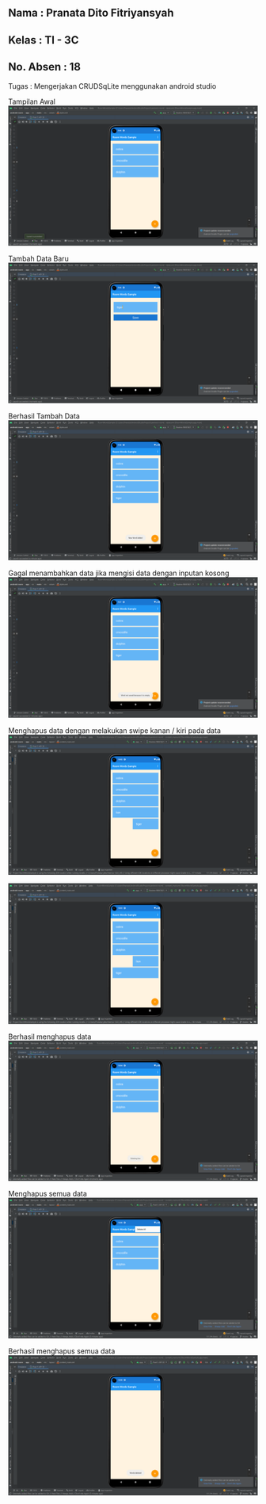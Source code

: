 ## Nama      : Pranata Dito Fitriyansyah
## Kelas     : TI - 3C
## No. Absen : 18

Tugas : Mengerjakan CRUDSqLite menggunakan android studio

Tampilan Awal
![Screenshot room](images/01.png)

Tambah Data Baru
![Screenshot room](images/02.png)

Berhasil Tambah Data
![Screenshot room](images/03.png)

Gagal menambahkan data jika mengisi data dengan inputan kosong
![Screenshot room](images/04.png)

Menghapus data dengan melakukan swipe kanan / kiri pada data
![Screenshot room](images/05.png)

![Screenshot room](images/06.png)

Berhasil menghapus data 
![Screenshot room](images/07.png)

Menghapus semua data 
![Screenshot room](images/08.png)

Berhasil menghapus semua data 
![Screenshot room](images/09.png)
